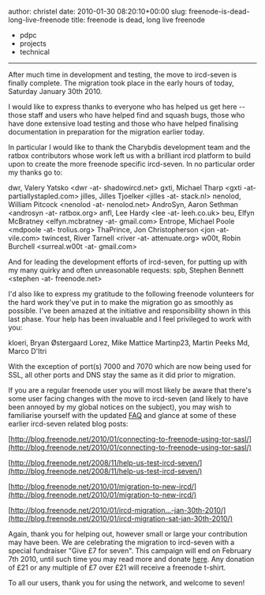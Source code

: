 author: christel
date: 2010-01-30 08:20:10+00:00
slug: freenode-is-dead-long-live-freenode
title: freenode is dead, long live freenode
- pdpc
- projects
- technical
---

After much time in development and testing, the move to ircd-seven is finally complete. The migration took place in the early hours of today, Saturday January 30th 2010.

I would like to express thanks to everyone who has helped us get here -- those staff and users who have helped find and squash bugs, those who have done extensive load testing and those who have helped finalising documentation in preparation for the migration earlier today.

In particular I would like to thank the Charybdis development team and the ratbox contributors whose work left us with a brilliant ircd platform to build upon to create the more freenode specific ircd-seven. In no particular order my thanks go to:

dwr, Valery Yatsko <dwr -at- shadowircd.net>
gxti, Michael Tharp <gxti -at- partiallystapled.com>
jilles, Jilles Tjoelker <jilles -at- stack.nl>
nenolod, William Pitcock <nenolod -at- nenolod.net>
AndroSyn, Aaron Sethman <androsyn -at- ratbox.org>
anfl, Lee Hardy <lee -at- leeh.co.uk>
beu, Elfyn McBratney <elfyn.mcbratney -at- gmail.com>
Entrope, Michael Poole <mdpoole -at- trolius.org>
ThaPrince, Jon Christopherson <jon -at- vile.com>
twincest, River Tarnell <river -at- attenuate.org>
w00t, Robin Burchell <surreal.w00t -at- gmail.com>

And for leading the development efforts of ircd-seven, for putting up with my many quirky and often unreasonable requests:
spb, Stephen Bennett <stephen -at- freenode.net>

I'd also like to express my gratitude to the following freenode volunteers for the hard work they've put in to make the migration go as smoothly as possible. I've been amazed at the initiative and responsibility shown in this last phase. Your help has been invaluable and I feel privileged to work with you:

kloeri, Bryan Østergaard
Lorez, Mike Mattice
Martinp23, Martin Peeks
Md, Marco D'Itri

With the exception of port(s) 7000 and 7070 which are now being used for SSL, all other ports and DNS stay the same as it did prior to migration.

If you are a regular freenode user you will most likely be aware that there's some user facing changes with the move to ircd-seven (and likely to have been annoyed by my global notices on the subject), you may wish to familiarise yourself with the updated [FAQ](http://freenode.net/faq.shtml) and glance at some of these earlier ircd-seven related blog posts:

[http://blog.freenode.net/2010/01/connecting-to-freenode-using-tor-sasl/](http://blog.freenode.net/2010/01/connecting-to-freenode-using-tor-sasl/)

[http://blog.freenode.net/2008/11/help-us-test-ircd-seven/](http://blog.freenode.net/2008/11/help-us-test-ircd-seven/)

[http://blog.freenode.net/2010/01/migration-to-new-ircd/](http://blog.freenode.net/2010/01/migration-to-new-ircd/)

[http://blog.freenode.net/2010/01/ircd-migration…-jan-30th-2010/](http://blog.freenode.net/2010/01/ircd-migration-sat-jan-30th-2010/)

Again, thank you for helping out, however small or large your contribution may have been. We are celebrating the migration to ircd-seven with a special fundraiser "Give £7 for seven". This campaign will end on February 7th 2010, until such time you may read more and donate [here](http://freenode.net/pdpc_seven.shtml). Any donation of £21 or any multiple of £7 over £21 will receive a freenode t-shirt.

To all our users, thank you for using the network, and welcome to seven!
